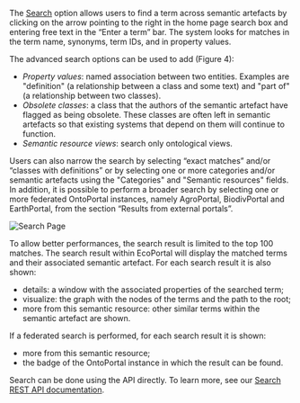 The [Search]() option allows users to find a term across semantic artefacts by clicking on the arrow pointing to the right in the home page search box and entering free text in the “Enter a term” bar. The system looks for matches in the term name, synonyms, term IDs, and in property values.

The advanced search options can be used to add (Figure 4):
- _Property values_: named association between two entities. Examples are "definition" (a relationship between a class and some text) and "part of" (a relationship between two classes). 
- _Obsolete classes_: a class that the authors of the semantic artefact have flagged as being obsolete. These classes are often left in semantic artefacts so that existing systems that depend on them will continue to function. 
- _Semantic resource views_: search only ontological views.

Users can also narrow the search by selecting “exact matches” and/or “classes with definitions” or by selecting one or more categories and/or semantic artefacts using the "Categories" and "Semantic resources" fields. In addition, it is possible to perform a broader search by selecting one or more federated OntoPortal instances, namely AgroPortal, BiodivPortal and EarthPortal, from the section “Results from external portals”.

![Search Page]({{site.figures_link}}/{{page.portal}}/Fugure4.png)


To allow better performances, the search result is limited to the top 100 matches.
The search result within EcoPortal will display the matched terms and their associated semantic artefact. For each search result it is also shown:
- details: a window with the associated properties of the searched term;
- visualize: the graph with the nodes of the terms and the path to the root;
- <number> more from this semantic resource: other similar terms within the semantic artefact are shown.

If a federated search is performed, for each search result it is shown: 
 - <number> more from this semantic resource;
 - the badge of the OntoPortal instance in which the result can be found.

Search can be done using the API directly. To learn more, see our [Search REST API documentation]().
